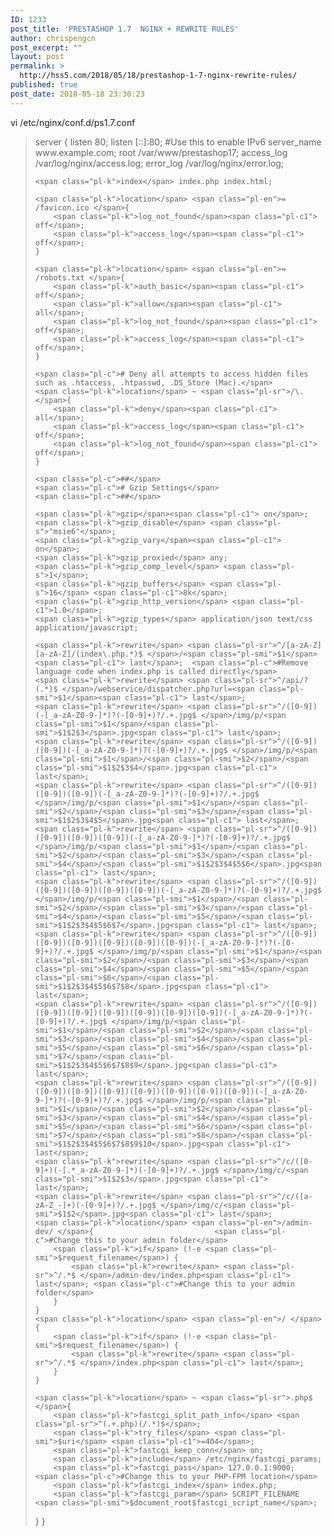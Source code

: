 ```yaml
---
ID: 1233
post_title: 'PRESTASHOP 1.7  NGINX + REWRITE RULES'
author: chrispengcn
post_excerpt: ""
layout: post
permalink: >
  http://hss5.com/2018/05/18/prestashop-1-7-nginx-rewrite-rules/
published: true
post_date: 2018-05-18 23:30:23
---
```

vi /etc/nginx/conf.d/ps1.7.conf
<blockquote>
   <span class="pl-k">server</span> {
    <span class="pl-k">listen</span> <span class="pl-s">80</span>;
    <span class="pl-k">listen</span> [::]:80;   <span class="pl-c">#Use this to enable IPv6</span>
    <span class="pl-k">server_name</span> www.example.com;
    <span class="pl-k">root</span> /var/www/prestashop17;
    <span class="pl-k">access_log</span> /var/log/nginx/access.log;
    <span class="pl-k">error_log</span> /var/log/nginx/error.log;

    <span class="pl-k">index</span> index.php index.html;

    <span class="pl-k">location</span> <span class="pl-en">= /favicon.ico </span>{
        <span class="pl-k">log_not_found</span><span class="pl-c1"> off</span>;
        <span class="pl-k">access_log</span><span class="pl-c1"> off</span>;
    }

    <span class="pl-k">location</span> <span class="pl-en">= /robots.txt </span>{
        <span class="pl-k">auth_basic</span><span class="pl-c1"> off</span>;
        <span class="pl-k">allow</span><span class="pl-c1"> all</span>;
        <span class="pl-k">log_not_found</span><span class="pl-c1"> off</span>;
        <span class="pl-k">access_log</span><span class="pl-c1"> off</span>;
    }

    <span class="pl-c"># Deny all attempts to access hidden files such as .htaccess, .htpasswd, .DS_Store (Mac).</span>
    <span class="pl-k">location</span> ~ <span class="pl-sr">/\. </span>{
        <span class="pl-k">deny</span><span class="pl-c1"> all</span>;
        <span class="pl-k">access_log</span><span class="pl-c1"> off</span>;
        <span class="pl-k">log_not_found</span><span class="pl-c1"> off</span>;
    }

    <span class="pl-c">##</span>
    <span class="pl-c"># Gzip Settings</span>
    <span class="pl-c">##</span>

    <span class="pl-k">gzip</span><span class="pl-c1"> on</span>;
    <span class="pl-k">gzip_disable</span> <span class="pl-s">"msie6"</span>;
    <span class="pl-k">gzip_vary</span><span class="pl-c1"> on</span>;
    <span class="pl-k">gzip_proxied</span> any;
    <span class="pl-k">gzip_comp_level</span> <span class="pl-s">1</span>;
    <span class="pl-k">gzip_buffers</span> <span class="pl-s">16</span> <span class="pl-c1">8k</span>;
    <span class="pl-k">gzip_http_version</span> <span class="pl-c1">1.0</span>;
    <span class="pl-k">gzip_types</span> application/json text/css application/javascript;

    <span class="pl-k">rewrite</span> <span class="pl-sr">^/[a-zA-Z][a-zA-Z]/(index\.php.*)$ </span>/<span class="pl-smi">$1</span><span class="pl-c1"> last</span>;  <span class="pl-c">#Remove language code when index.php is called directly</span>
    <span class="pl-k">rewrite</span> <span class="pl-sr">^/api/?(.*)$ </span>/webservice/dispatcher.php?url=<span class="pl-smi">$1</span><span class="pl-c1"> last</span>;
    <span class="pl-k">rewrite</span> <span class="pl-sr">^/([0-9])(-[_a-zA-Z0-9-]*)?(-[0-9]+)?/.+.jpg$ </span>/img/p/<span class="pl-smi">$1</span>/<span class="pl-smi">$1$2$3</span>.jpg<span class="pl-c1"> last</span>;
    <span class="pl-k">rewrite</span> <span class="pl-sr">^/([0-9])([0-9])(-[_a-zA-Z0-9-]*)?(-[0-9]+)?/.+.jpg$ </span>/img/p/<span class="pl-smi">$1</span>/<span class="pl-smi">$2</span>/<span class="pl-smi">$1$2$3$4</span>.jpg<span class="pl-c1"> last</span>;
    <span class="pl-k">rewrite</span> <span class="pl-sr">^/([0-9])([0-9])([0-9])(-[_a-zA-Z0-9-]*)?(-[0-9]+)?/.+.jpg$ </span>/img/p/<span class="pl-smi">$1</span>/<span class="pl-smi">$2</span>/<span class="pl-smi">$3</span>/<span class="pl-smi">$1$2$3$4$5</span>.jpg<span class="pl-c1"> last</span>;
    <span class="pl-k">rewrite</span> <span class="pl-sr">^/([0-9])([0-9])([0-9])([0-9])(-[_a-zA-Z0-9-]*)?(-[0-9]+)?/.+.jpg$ </span>/img/p/<span class="pl-smi">$1</span>/<span class="pl-smi">$2</span>/<span class="pl-smi">$3</span>/<span class="pl-smi">$4</span>/<span class="pl-smi">$1$2$3$4$5$6</span>.jpg<span class="pl-c1"> last</span>;
    <span class="pl-k">rewrite</span> <span class="pl-sr">^/([0-9])([0-9])([0-9])([0-9])([0-9])(-[_a-zA-Z0-9-]*)?(-[0-9]+)?/.+.jpg$ </span>/img/p/<span class="pl-smi">$1</span>/<span class="pl-smi">$2</span>/<span class="pl-smi">$3</span>/<span class="pl-smi">$4</span>/<span class="pl-smi">$5</span>/<span class="pl-smi">$1$2$3$4$5$6$7</span>.jpg<span class="pl-c1"> last</span>;
    <span class="pl-k">rewrite</span> <span class="pl-sr">^/([0-9])([0-9])([0-9])([0-9])([0-9])([0-9])(-[_a-zA-Z0-9-]*)?(-[0-9]+)?/.+.jpg$ </span>/img/p/<span class="pl-smi">$1</span>/<span class="pl-smi">$2</span>/<span class="pl-smi">$3</span>/<span class="pl-smi">$4</span>/<span class="pl-smi">$5</span>/<span class="pl-smi">$6</span>/<span class="pl-smi">$1$2$3$4$5$6$7$8</span>.jpg<span class="pl-c1"> last</span>;
    <span class="pl-k">rewrite</span> <span class="pl-sr">^/([0-9])([0-9])([0-9])([0-9])([0-9])([0-9])([0-9])(-[_a-zA-Z0-9-]*)?(-[0-9]+)?/.+.jpg$ </span>/img/p/<span class="pl-smi">$1</span>/<span class="pl-smi">$2</span>/<span class="pl-smi">$3</span>/<span class="pl-smi">$4</span>/<span class="pl-smi">$5</span>/<span class="pl-smi">$6</span>/<span class="pl-smi">$7</span>/<span class="pl-smi">$1$2$3$4$5$6$7$8$9</span>.jpg<span class="pl-c1"> last</span>;
    <span class="pl-k">rewrite</span> <span class="pl-sr">^/([0-9])([0-9])([0-9])([0-9])([0-9])([0-9])([0-9])([0-9])(-[_a-zA-Z0-9-]*)?(-[0-9]+)?/.+.jpg$ </span>/img/p/<span class="pl-smi">$1</span>/<span class="pl-smi">$2</span>/<span class="pl-smi">$3</span>/<span class="pl-smi">$4</span>/<span class="pl-smi">$5</span>/<span class="pl-smi">$6</span>/<span class="pl-smi">$7</span>/<span class="pl-smi">$8</span>/<span class="pl-smi">$1$2$3$4$5$6$7$8$9$10</span>.jpg<span class="pl-c1"> last</span>;
    <span class="pl-k">rewrite</span> <span class="pl-sr">^/c/([0-9]+)(-[.*_a-zA-Z0-9-]*)(-[0-9]+)?/.+.jpg$ </span>/img/c/<span class="pl-smi">$1$2$3</span>.jpg<span class="pl-c1"> last</span>;
    <span class="pl-k">rewrite</span> <span class="pl-sr">^/c/([a-zA-Z_-]+)(-[0-9]+)?/.+.jpg$ </span>/img/c/<span class="pl-smi">$1$2</span>.jpg<span class="pl-c1"> last</span>;
    <span class="pl-k">location</span> <span class="pl-en">/admin-dev/ </span>{                           <span class="pl-c">#Change this to your admin folder</span>
        <span class="pl-k">if</span> (!-e <span class="pl-smi">$request_filename</span>) {
            <span class="pl-k">rewrite</span> <span class="pl-sr">^/.*$ </span>/admin-dev/index.php<span class="pl-c1"> last</span>; <span class="pl-c">#Change this to your admin folder</span>
        }
    }
    <span class="pl-k">location</span> <span class="pl-en">/ </span>{
        <span class="pl-k">if</span> (!-e <span class="pl-smi">$request_filename</span>) {
            <span class="pl-k">rewrite</span> <span class="pl-sr">^/.*$ </span>/index.php<span class="pl-c1"> last</span>;
        }
    }

    <span class="pl-k">location</span> ~ <span class="pl-sr">.php$ </span>{
        <span class="pl-k">fastcgi_split_path_info</span> <span class="pl-sr">^(.+.php)(/.*)$</span>;
        <span class="pl-k">try_files</span> <span class="pl-smi">$uri</span> <span class="pl-c1">=404</span>;
        <span class="pl-k">fastcgi_keep_conn</span> on;
        <span class="pl-k">include</span> /etc/nginx/fastcgi_params;
        <span class="pl-k">fastcgi_pass</span> 127.0.0.1:9000;  <span class="pl-c">#Change this to your PHP-FPM location</span>
        <span class="pl-k">fastcgi_index</span> index.php;
        <span class="pl-k">fastcgi_param</span> SCRIPT_FILENAME <span class="pl-smi">$document_root$fastcgi_script_name</span>;
   }
}
</blockquote>